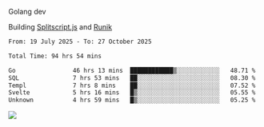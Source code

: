 Golang dev

Building [Splitscript.js](https://splitscript.js.org) and [Runik](https://runik.dev)

<!--START_SECTION:waka-->

```txt
From: 19 July 2025 - To: 27 October 2025

Total Time: 94 hrs 54 mins

Go                46 hrs 13 mins  ████████████▒░░░░░░░░░░░░   48.71 %
SQL               7 hrs 53 mins   ██░░░░░░░░░░░░░░░░░░░░░░░   08.30 %
Templ             7 hrs 8 mins    ██░░░░░░░░░░░░░░░░░░░░░░░   07.52 %
Svelte            5 hrs 16 mins   █▒░░░░░░░░░░░░░░░░░░░░░░░   05.55 %
Unknown           4 hrs 59 mins   █▒░░░░░░░░░░░░░░░░░░░░░░░   05.25 %
```

<!--END_SECTION:waka-->
![](https://github-readme-stats.vercel.app/api/top-langs/?username=ultravioletasdf&langs_count=8&theme=dracula&layout=compact&hide_border=true)
